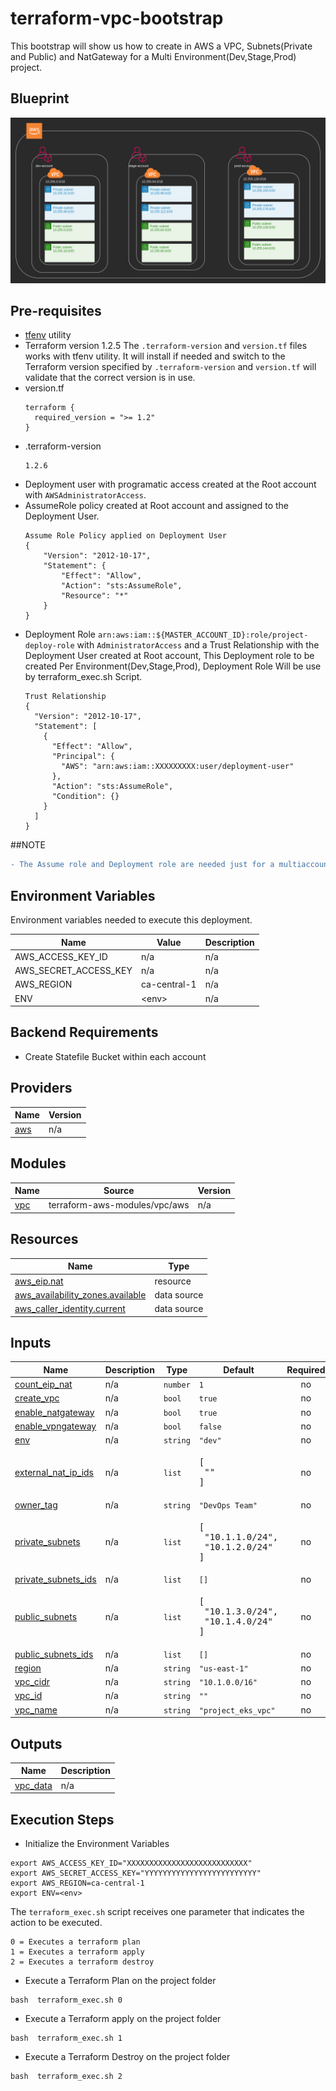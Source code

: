 # terraform-vpc-bootstrap
This bootstrap  will show us how to create in AWS a VPC, Subnets(Private and Public) and NatGateway for a Multi Environment(Dev,Stage,Prod) project.

## Blueprint
![Blueprint](vpc.png "blueprint")
## Pre-requisites
* [tfenv](https://github.com/tfutils/tfenv) utility
* Terraform version 1.2.5
The  `.terraform-version` and `version.tf` files  works with tfenv utility. It will install if needed and switch to the Terraform version specified by `.terraform-version` and `version.tf` will validate that the correct version is in use.
* version.tf
    ```
    terraform {
      required_version = ">= 1.2"
    }
    ```
* .terraform-version
    ```
    1.2.6
    ```
* Deployment user with programatic access created at the Root account with `AWSAdministratorAccess`.
* AssumeRole policy created at Root account and assigned to the Deployment User.
    ```
    Assume Role Policy applied on Deployment User
    {
        "Version": "2012-10-17",
        "Statement": {
            "Effect": "Allow",
            "Action": "sts:AssumeRole",
            "Resource": "*"
        }
    }
    ```
* Deployment Role `arn:aws:iam::${MASTER_ACCOUNT_ID}:role/project-deploy-role` with `AdministratorAccess` and a Trust Relationship with the Deployment User created at Root account, This  Deployment role to be created  Per Environment(Dev,Stage,Prod), Deployment Role Will be use by terraform_exec.sh Script.
    ```
    Trust Relationship
    {
      "Version": "2012-10-17",
      "Statement": [
        {
          "Effect": "Allow",
          "Principal": {
            "AWS": "arn:aws:iam::XXXXXXXXX:user/deployment-user"
          },
          "Action": "sts:AssumeRole",
          "Condition": {}
        }
      ]
    }
    ```

##NOTE
```diff
- The Assume role and Deployment role are needed just for a multiaccount setup using Control Tower.
```

## Environment Variables

Environment variables needed to execute this deployment.

| Name | Value | Description |
|------|---------|--------|
|AWS_ACCESS_KEY_ID| n/a | n/a |
|AWS_SECRET_ACCESS_KEY| n/a | n/a |
|AWS_REGION | ca-central-1| n/a |
|ENV | \<env\>| n/a |

## Backend Requirements
* Create Statefile Bucket within each account


## Providers

| Name | Version |
|------|---------|
| <a name="provider_aws"></a> [aws](#provider\_aws) | n/a |

## Modules

| Name | Source | Version |
|------|--------|---------|
| <a name="module_vpc"></a> [vpc](#module\_vpc) | terraform-aws-modules/vpc/aws | n/a |

## Resources

| Name | Type |
|------|------|
| [aws_eip.nat](https://registry.terraform.io/providers/hashicorp/aws/latest/docs/resources/eip) | resource |
| [aws_availability_zones.available](https://registry.terraform.io/providers/hashicorp/aws/latest/docs/data-sources/availability_zones) | data source |
| [aws_caller_identity.current](https://registry.terraform.io/providers/hashicorp/aws/latest/docs/data-sources/caller_identity) | data source |

## Inputs

| Name | Description | Type | Default | Required |
|------|-------------|------|---------|:--------:|
| <a name="input_count_eip_nat"></a> [count\_eip\_nat](#input\_count\_eip\_nat) | n/a | `number` | `1` | no |
| <a name="input_create_vpc"></a> [create\_vpc](#input\_create\_vpc) | n/a | `bool` | `true` | no |
| <a name="input_enable_natgateway"></a> [enable\_natgateway](#input\_enable\_natgateway) | n/a | `bool` | `true` | no |
| <a name="input_enable_vpngateway"></a> [enable\_vpngateway](#input\_enable\_vpngateway) | n/a | `bool` | `false` | no |
| <a name="input_env"></a> [env](#input\_env) | n/a | `string` | `"dev"` | no |
| <a name="input_external_nat_ip_ids"></a> [external\_nat\_ip\_ids](#input\_external\_nat\_ip\_ids) | n/a | `list` | <pre>[<br>  ""<br>]</pre> | no |
| <a name="input_owner_tag"></a> [owner\_tag](#input\_owner\_tag) | n/a | `string` | `"DevOps Team"` | no |
| <a name="input_private_subnets"></a> [private\_subnets](#input\_private\_subnets) | n/a | `list` | <pre>[<br>  "10.1.1.0/24",<br>  "10.1.2.0/24"<br>]</pre> | no |
| <a name="input_private_subnets_ids"></a> [private\_subnets\_ids](#input\_private\_subnets\_ids) | n/a | `list` | `[]` | no |
| <a name="input_public_subnets"></a> [public\_subnets](#input\_public\_subnets) | n/a | `list` | <pre>[<br>  "10.1.3.0/24",<br>  "10.1.4.0/24"<br>]</pre> | no |
| <a name="input_public_subnets_ids"></a> [public\_subnets\_ids](#input\_public\_subnets\_ids) | n/a | `list` | `[]` | no |
| <a name="input_region"></a> [region](#input\_region) | n/a | `string` | `"us-east-1"` | no |
| <a name="input_vpc_cidr"></a> [vpc\_cidr](#input\_vpc\_cidr) | n/a | `string` | `"10.1.0.0/16"` | no |
| <a name="input_vpc_id"></a> [vpc\_id](#input\_vpc\_id) | n/a | `string` | `""` | no |
| <a name="input_vpc_name"></a> [vpc\_name](#input\_vpc\_name) | n/a | `string` | `"project_eks_vpc"` | no |

## Outputs

| Name | Description |
|------|-------------|
| <a name="output_vpc_data"></a> [vpc\_data](#output\_vpc\_data) | n/a |

## Execution Steps

* Initialize the Environment Variables

```
export AWS_ACCESS_KEY_ID="XXXXXXXXXXXXXXXXXXXXXXXXXXX"
export AWS_SECRET_ACCESS_KEY="YYYYYYYYYYYYYYYYYYYYYYYYY"
export AWS_REGION=ca-central-1
export ENV=<env>
```

The `terraform_exec.sh` script receives one parameter that indicates the action to be executed.

```
0 = Executes a terraform plan
1 = Executes a terraform apply
2 = Executes a terraform destroy
```


* Execute a Terraform Plan on the project folder

```
bash  terraform_exec.sh 0
```

* Execute a Terraform apply on the project folder

```
bash  terraform_exec.sh 1
```

* Execute a Terraform Destroy on the project folder

```
bash  terraform_exec.sh 2
```

